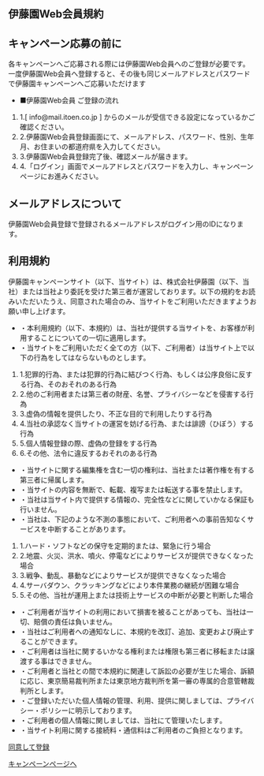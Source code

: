 <section>
<h1>伊藤園Web会員規約</h1>
<h2 class="type2">キャンペーン応募の前に</h2>
<p class="mb10">各キャンペーンへご応募される際には伊藤園Web会員へのご登録が必要です。<br>一度伊藤園Web会員へ登録すると、その後も同じメールアドレスとパスワードで伊藤園キャンペーンへご応募いただけます</p>
<ul class="indentdot mb10">
<li>■伊藤園Web会員 ご登録の流れ</li>
</ul>
<ol class="indentnum mb40">
<li>1.[ info@mail.itoen.co.jp ] からのメールが受信できる設定になっているかご確認ください。</li>
<li>2.伊藤園Web会員登録画面にて、メールアドレス、パスワード、性別、生年月、お住まいの都道府県を入力してください。</li>
<li>3.伊藤園Web会員登録完了後、確認メールが届きます。</li>
<li>4.「ログイン」画面でメールアドレスとパスワードを入力し、キャンペーンページにお進みください。</li>
</ol>
<h2 class="type2">メールアドレスについて</h2>
<p class="mb40">伊藤園Web会員登録で登録されるメールアドレスがログイン用のIDになります。</p>

<h2 class="type2">利用規約</h2>
<p class="mb10">伊藤園キャンペーンサイト（以下、当サイト）は、株式会社伊藤園（以下、当社）または当社より委託を受けた第三者が運営しております。以下の規約をお読みいただいたうえ、同意された場合のみ、当サイトをご利用いただきますようお願い申し上げます。</p>

<ul class="indentdot mb10">
<li>・本利用規約（以下、本規約）は、当社が提供する当サイトを、お客様が利用することについての一切に適用します。</li>
<li>・当サイトをご利用いただく全ての方（以下、ご利用者）は当サイト上で以下の行為をしてはならないものとします。</li>
</ul>
<ol class="indentnum mb10">
<li>1.犯罪的行為、または犯罪的行為に結びつく行為、もしくは公序良俗に反する行為、そのおそれのある行為</li>
<li>2.他のご利用者または第三者の財産、名誉、プライバシーなどを侵害する行為</li>
<li>3.虚偽の情報を提供したり、不正な目的で利用したりする行為</li>
<li>4.当社の承認なく当サイトの運営を妨げる行為、または誹謗（ひぼう）する行為</li>
<li>5.個人情報登録の際、虚偽の登録をする行為</li>
<li>6.その他、法令に違反するおそれのある行為</li>
</ol>
<ul class="indentdot mb10">
<li>・当サイトに関する編集権を含む一切の権利は、当社または著作権を有する第三者に帰属します。</li>
<li>・当サイトの内容を無断で、転載、複写または転送する事を禁止します。</li>
<li>・当社は当サイト内で提供する情報の、完全性などに関していかなる保証も行いません。</li>
<li>・当社は、下記のような不測の事態において、ご利用者への事前告知なくサービスを中断することがあります。</li>
</ul>

<ol class="indentnum mb10">
<li>1.ハード・ソフトなどの保守を定期的または、緊急に行う場合</li>
<li>2.地震、火災、洪水、噴火、停電などによりサービスが提供できなくなった場合</li>
<li>3.戦争、動乱、暴動などによりサービスが提供できなくなった場合</li>
<li>4.サーバダウン、クラッキングなどにより本件業務の継続が困難な場合</li>
<li>5.その他、当社が運用上または技術上サービスの中断が必要と判断した場合</li>
</ol>

<ul class="indentdot mb10">
<li>・ご利用者が当サイトの利用において損害を被ることがあっても、当社は一切、賠償の責任は負いません。</li>
<li>・当社はご利用者への通知なしに、本規約を改訂、追加、変更および廃止することができます。</li>
<li>・ご利用者は当社に関するいかなる権利または権限も第三者に移転または譲渡する事はできません。</li>
<li>・ご利用者と当社との間で本規約に関連して訴訟の必要が生じた場合、訴額に応じ、東京簡易裁判所または東京地方裁判所を第一審の専属的合意管轄裁判所とします。</li>
<li>・ご登録いただいた個人情報の管理、利用、提供に関しましては、プライバシー・ポリシーに明示しております。</li>
<li>・ご利用者の個人情報に関しましては、当社にて管理いたします｡</li>
<li>・当サイト利用に関する接続料・通信料はご利用者のご負担となります。</li>
</ul>

<div class="mt50">
<form name="form1" method="post" action="/regist/input/ocha207">
<input name="cmp_uri" value="ocha207" type="hidden">
<input name="cmp_id" value="cmp12" type="hidden">
</form>
<p class="center form_custom"><a href="javascript:document.form1.submit()" class="btn_type2">同意して登録</a></p>
<p class="center form_custom"><a href="https://cp.itoen.co.jp/ocha207" class="btn_type2">キャンペーンページへ</a></p>
</div>

</section>
